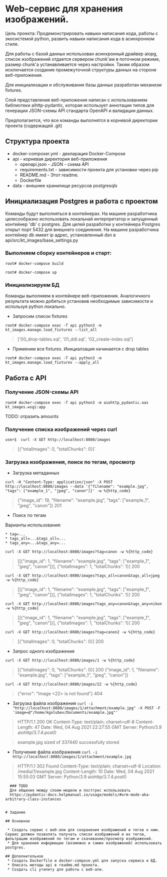 # Web-сервис для хранения изображений.

Цель проекта: Продемонстрировать навыки написания кода, работы с экосистемой
python, развить навыки написания кода в асинхронном стиле.

Для работы с базой данных использован асинхронный драйвер aiopg, список 
изображений отдается сервером chunk'ам в поточном режиме, размер chunk'а
устанавливается через настройки. Таким образом исключается
создание промежуточной структуры данных на стороне веб-приложения.

Для инициализации и обслуживания базы данных разработан механизм fixtures.

Слой представления веб-приложения написан с использованием библиотеки
aihttp-pydantic, которая использует аннотации типов для генерации JSON-схемы API
cтандарта OpenAPI и валидации данных.

Предполагается, что все команды выполнятся в корневой директории проекта
(содержащей .git)


## Структура проекта

  - docker-composer.yml - декларация Docker-Compose
  - api - корневая директория веб-приложения
    - openapi.json - JSON - схема API
    - requirements.txt - зависимости проекта для установки через pip
    - README.md - Этот readme.
    - Dockerfile
  - data - внешнее хранилище ресурсов postgresqls


## Инициализация Postgres и работа с проектом

  Команды будут выполняться в контейнерах. На машине разработчика целесообразно 
  использовать локальнай интерпретатор и запущенный контейнер 'db' с postgres. 
  Для целей разработки у контейнера Postgres открыт порт 5432 для внешнего
  соединения. На машине разработчика контейнер db имеет ip адрес, установленный
  dsn в api/src/kt_images/base_settings.py

  ### Выполняем сборку контейнеров и старт:

  `root# docker-compose build`

  `root# docker-compose up`


  ### Инициализируем БД

  Команды выполняем в контейнере веб-приложения. 
  Аналогичного результата можно добиться установив необходимые зависимости
  и используя python локально.

  - Запросим список fixtures
  
  `root# docker-compose exec -T api python3 -m kt_images.manage.load_fixtures --list_all`
  >['00_drop-tables.sql', '01_ddl.sql', '02_create-index.sql']

  - Применим все fixtures. Инициалзация начинается с drop tables

  `root# docker-compose exec -T api python3 -m kt_images.manage.load_fixtures --apply_all`
  

  ## Работа с API
  ### Получение JSON-схемы API

  `root# docker-compose exec -T api python3 -m aiohttp_pydantic.oas kt_images.wsgi:app`
  
  TODO: отразить amounts


  ### Получение списка изображений через curl

  `user$  curl -X GET http://localhost:8080/images`
  > [{"totalImages": 0, "totalChunks": 0}]`


  ### Загрузка изображения, поиск по тегам, просмотр

  - Загрузка метаданных

  `curl -H "Content-Type: application/json" -X POST http://localhost:8080/images --data '{"filename": "example.jpg", "tags": ["example_1", "jpeg", "canon"]}' -w %{http_code}`
  >{"image_id": 19, "filename": "example.jpg", "tags": ["example_1", "jpeg", "canon"]}
  >201


  - Поиск по тегам

  Варианты использования:
    
    * tag=...
    * tags_all=...&tags_all=...
    * tags_any=...&tags_any=...


  `curl -X GET http://localhost:8080/images?tag=canon -w %{http_code}`
  >[[{"image_id": 1, "filename": "example.jpg", "tags": ["example_1", "jpeg", "canon"]}], {"totalImages": 1, "totalChunks": 1}]
  >200
  
  `curl -X GET http://localhost:8080/images?tags_all=canon&tags_all=jpeg -w %{http_code}`
  >[[{"image_id": 1, "filename": "example.jpg", "tags": ["example_1", "jpeg", "canon"]}], {"totalImages": 1, "totalChunks": 1}]
  >200

  `curl -X GET http://localhost:8080/images?tags_any=canon&tags_any=nikon -w %{http_code}`
  >[[{"image_id": 1, "filename": "example.jpg", "tags": ["example_1", "jpeg", "canon"]}], {"totalImages": 1, "totalChunks": 1}]
  >200

  `curl -X GET http://localhost:8080/images?tag=canon2 -w %{http_code}`
  >[{"totalImages": 0, "totalChunks": 0}]
  >200
  

  - Запрос одного изображения

  `curl -X GET http://localhost:8080/images/1 -w %{http_code}`
  >[{"totalImages": 0, "totalChunks": 0}]
  >200
  >{"image_id": 1, "filename": "example.jpg", "tags": ["example_1", "jpeg", "canon"]}
  
   `curl -X GET http://localhost:8080/images/22 -w %{http_code}`
  >{"error": "Image <22> is not found"}
  >404
 
 
  - Загрузка файла изображения
  `curl -i "http://localhost:8080/images/1/attachment/example.jpg" -X POST -F 'image=@"/home/kgolubev/Documents/example.jpg"'`
  >HTTP/1.1 200 OK
  >Content-Type: text/plain; charset=utf-8
  >Content-Length: 47
  >Date: Wed, 04 Aug 2021 22:27:55 GMT
  >Server: Python/3.9 aiohttp/3.7.4.post0

  >example.jpg sized of 337440 successfully stored


  - Получение файла изображения
  `curl -i http://localhost:8080/images/1/attachment/example.jpg`
  >HTTP/1.1 302 Found
  >Content-Type: text/plain; charset=utf-8
  >Location: /media/1/example.jpg
  >Content-Length: 10
  >Date: Wed, 04 Aug 2021 15:55:03 GMT
  >Server: Python/3.9 aiohttp/3.7.4.post0
  
```
  ### TODO
  Для общения между слоем модели и постгрес использовать 
  https://pydantic-docs.helpmanual.io/usage/models/#orm-mode-aka-arbitrary-class-instances


# Задание

## Основное

 * Создать сервис с веб-апи для сохранения изображений и тегов к ним. Сервис должен позволять получать список изображений и их тегов, фильтрацию изображений по тегам и скачивание/просмотр изображений.
 * Для хранения информации (возможно и самих изображений) использовать postgres.

## Дополнительное
 * Создать Dockerfile и docker-compose.yml для запуска сервиса и БД.
 * Описать методы api в readme.md проекта.
 * Создать cli утилиту для работы с веб-апи.
```
 
 
    
   
